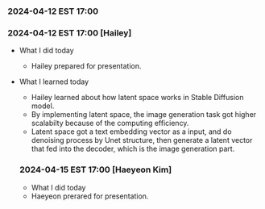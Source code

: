 ### 2024-04-12 EST 17:00 




### 2024-04-12 EST 17:00  [Hailey]
- What I did today
  * Hailey prepared for presentation. 
- What I learned today
  * Hailey learned about how latent space works in Stable Diffusion model.
  * By implementing latent space, the image generation task got higher scalabilty because of the computing efficiency.
  * Latent space got a text embedding vector as a input, and do denoising process by Unet structure, then generate a latent vector that fed into the decoder, which is the image generation part.

  ### 2024-04-15 EST 17:00 [Haeyeon Kim] 
  - What I did today 
   *  Haeyeon prerared for presentation. 